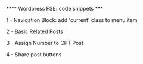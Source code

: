 **** Wordpress FSE: code snippets ***


1 - Navigation Block: add 'current' class to menu item

2 - Basic Related Posts

3 - Assign Number to CPT Post

4 - Share post buttons

